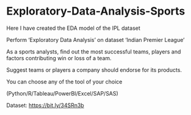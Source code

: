 # Exploratory-Data-Analysis-Sports
Here I have created the EDA model of the IPL dataset

Perform ‘Exploratory Data Analysis’ on dataset ‘Indian Premier League’

As a sports analysts, find out the most successful teams, players and factors contributing win or loss of a team.

Suggest teams or players a company should endorse for its products.

You can choose any of the tool of your choice

(Python/R/Tableau/PowerBI/Excel/SAP/SAS)

Dataset: https://bit.ly/34SRn3b
